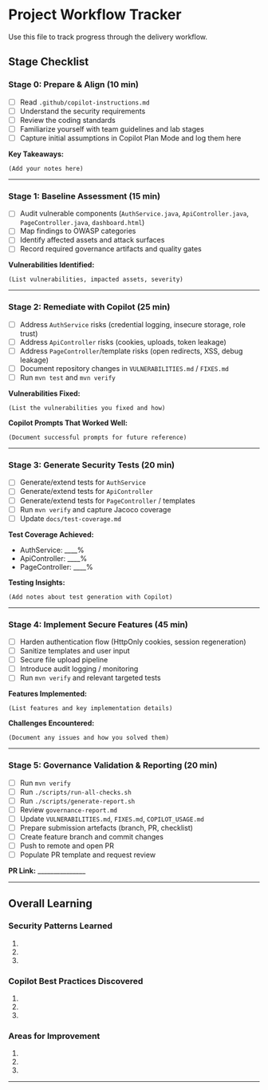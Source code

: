 # Project Workflow Tracker

Use this file to track progress through the delivery workflow.

## Stage Checklist

### Stage 0: Prepare & Align (10 min)
- [ ] Read `.github/copilot-instructions.md`
- [ ] Understand the security requirements
- [ ] Review the coding standards
- [ ] Familiarize yourself with team guidelines and lab stages
- [ ] Capture initial assumptions in Copilot Plan Mode and log them here

**Key Takeaways:**
```
(Add your notes here)
```

---

### Stage 1: Baseline Assessment (15 min)
- [ ] Audit vulnerable components (`AuthService.java`, `ApiController.java`, `PageController.java`, `dashboard.html`)
- [ ] Map findings to OWASP categories
- [ ] Identify affected assets and attack surfaces
- [ ] Record required governance artifacts and quality gates

**Vulnerabilities Identified:**
```
(List vulnerabilities, impacted assets, severity)
```

---

### Stage 2: Remediate with Copilot (25 min)
- [ ] Address `AuthService` risks (credential logging, insecure storage, role trust)
- [ ] Address `ApiController` risks (cookies, uploads, token leakage)
- [ ] Address `PageController`/template risks (open redirects, XSS, debug leakage)
- [ ] Document repository changes in `VULNERABILITIES.md` / `FIXES.md`
- [ ] Run `mvn test` and `mvn verify`

**Vulnerabilities Fixed:**
```
(List the vulnerabilities you fixed and how)
```

**Copilot Prompts That Worked Well:**
```
(Document successful prompts for future reference)
```

---

### Stage 3: Generate Security Tests (20 min)
- [ ] Generate/extend tests for `AuthService`
- [ ] Generate/extend tests for `ApiController`
- [ ] Generate/extend tests for `PageController` / templates
- [ ] Run `mvn verify` and capture Jacoco coverage
- [ ] Update `docs/test-coverage.md`

**Test Coverage Achieved:**
- AuthService: ____%
- ApiController: ____%
- PageController: ____%

**Testing Insights:**
```
(Add notes about test generation with Copilot)
```

---

### Stage 4: Implement Secure Features (45 min)
- [ ] Harden authentication flow (HttpOnly cookies, session regeneration)
- [ ] Sanitize templates and user input
- [ ] Secure file upload pipeline
- [ ] Introduce audit logging / monitoring
- [ ] Run `mvn verify` and relevant targeted tests

**Features Implemented:**
```
(List features and key implementation details)
```

**Challenges Encountered:**
```
(Document any issues and how you solved them)
```

---

### Stage 5: Governance Validation & Reporting (20 min)
- [ ] Run `mvn verify`
- [ ] Run `./scripts/run-all-checks.sh`
- [ ] Run `./scripts/generate-report.sh`
- [ ] Review `governance-report.md`
- [ ] Update `VULNERABILITIES.md`, `FIXES.md`, `COPILOT_USAGE.md`
- [ ] Prepare submission artefacts (branch, PR, checklist)
- [ ] Create feature branch and commit changes
- [ ] Push to remote and open PR
- [ ] Populate PR template and request review

**PR Link:** _______________

---

## Overall Learning

### Security Patterns Learned
1. 
2. 
3. 

### Copilot Best Practices Discovered
1. 
2. 
3. 

### Areas for Improvement
1. 
2. 
3. 

---
